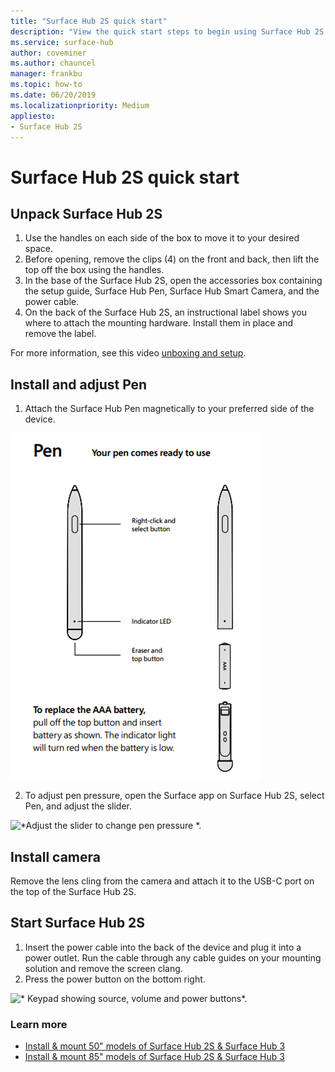 ```yaml
---
title: "Surface Hub 2S quick start"
description: "View the quick start steps to begin using Surface Hub 2S."
ms.service: surface-hub
author: coveminer
ms.author: chauncel
manager: frankbu
ms.topic: how-to
ms.date: 06/20/2019
ms.localizationpriority: Medium
appliesto:
- Surface Hub 2S
---
```


# Surface Hub 2S quick start

## Unpack Surface Hub 2S

1. Use the handles on each side of the box to move it to your desired space.
2. Before opening, remove the clips (4) on the front and back, then lift the top off the box using the handles.
3. In the base of the Surface Hub 2S, open the accessories box containing the setup guide, Surface Hub Pen, Surface Hub Smart Camera, and the power cable.
4. On the back of the Surface Hub 2S, an instructional label shows you where to attach the mounting hardware. Install them in place and remove the label.

For more information, see this video [unboxing and setup](https://youtu.be/fCrxdNXvru4).

## Install and adjust Pen

1. Attach the Surface Hub Pen magnetically to your preferred side of the device.

![*Surface Hub Pen comes ready to use. To replace the AAA battery, pull off the top button and insert the battery as shown. The indicator light will turn red when the battery is low.*.](images/sh2-pen.png) <br>

2. To adjust pen pressure, open the Surface app on Surface Hub 2S, select Pen, and adjust the slider.

![*Adjust the slider to change pen pressure *.](images/sh2-pen-pressure.png) <br>

## Install camera

Remove the lens cling from the camera and attach it to the USB-C port on the top of the Surface Hub 2S.

## Start Surface Hub 2S

1. Insert the power cable into the back of the device and plug it into a power outlet. Run the cable through any cable guides on your mounting solution and remove the screen clang.
2. Press the power button on the bottom right.

![* Keypad showing source, volume and power buttons*.](images/sh2-keypad.png) <br>

### Learn more

- [Install & mount 50" models of Surface Hub 2S & Surface Hub 3](surface-hub-install-mount.md)
- [Install & mount 85" models of Surface Hub 2S & Surface Hub 3](surface-hub-2s-85-install-mount.md)

